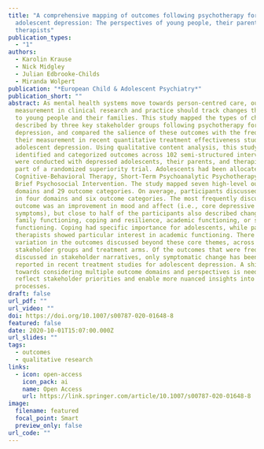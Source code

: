 ```yaml
---
title: "A comprehensive mapping of outcomes following psychotherapy for
  adolescent depression: The perspectives of young people, their parents and
  therapists"
publication_types:
  - "1"
authors:
  - Karolin Krause
  - Nick Midgley
  - Julian Edbrooke-Childs
  - Miranda Wolpert
publication: "*European Child & Adolescent Psychiatry*"
publication_short: ""
abstract: As mental health systems move towards person-centred care, outcome
  measurement in clinical research and practice should track changes that matter
  to young people and their families. This study mapped the types of change
  described by three key stakeholder groups following psychotherapy for
  depression, and compared the salience of these outcomes with the frequency of
  their measurement in recent quantitative treatment effectiveness studies for
  adolescent depression. Using qualitative content analysis, this study
  identified and categorized outcomes across 102 semi-structured interviews that
  were conducted with depressed adolescents, their parents, and therapists, as
  part of a randomized superiority trial. Adolescents had been allocated to
  Cognitive-Behavioral Therapy, Short-Term Psychoanalytic Psychotherapy, or a
  Brief Psychosocial Intervention. The study mapped seven high-level outcome
  domains and 29 outcome categories. On average, participants discussed change
  in four domains and six outcome categories. The most frequently discussed
  outcome was an improvement in mood and affect (i.e., core depressive
  symptoms), but close to half of the participants also described changes in
  family functioning, coping and resilience, academic functioning, or social
  functioning. Coping had specific importance for adolescents, while parents and
  therapists showed particular interest in academic functioning. There was some
  variation in the outcomes discussed beyond these core themes, across
  stakeholder groups and treatment arms. Of the outcomes that were frequently
  discussed in stakeholder narratives, only symptomatic change has been commonly
  reported in recent treatment studies for adolescent depression. A shift
  towards considering multiple outcome domains and perspectives is needed to
  reflect stakeholder priorities and enable more nuanced insights into change
  processes.
draft: false
url_pdf: ""
url_video: ""
doi: https://doi.org/10.1007/s00787-020-01648-8
featured: false
date: 2020-10-01T15:07:00.000Z
url_slides: ""
tags:
  - outcomes
  - qualitative research
links:
  - icon: open-access
    icon_pack: ai
    name: Open Access
    url: https://link.springer.com/article/10.1007/s00787-020-01648-8
image:
  filename: featured
  focal_point: Smart
  preview_only: false
url_code: ""
---
```


